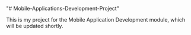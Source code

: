 "# Mobile-Applications-Development-Project" 

This is my project for the Mobile Application Development module, which will be updated shortly.
